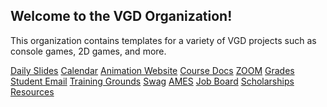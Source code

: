 ## Welcome to the VGD Organization!

This organization contains templates for a variety of VGD projects such as console games, 2D games, and more.

[Daily Slides]()
[Calendar]()
[Animation Website](https://sites.google.com/view/anisisc)
[Course Docs](https://drive.google.com/drive/folders/1JLJOiYi6H8KVVI7T1DeuK21Kl3Sjkufd?usp=sharing)
[ZOOM]()
[Grades]()
[Student Email]()
[Training Grounds]()
[Swag]()
[AMES]()
[Job Board]()
[Scholarships]()
[Resources]()

<!--

**Here are some ideas to get you started:**

🙋‍♀️ A short introduction - what is your organization all about?
🌈 Contribution guidelines - how can the community get involved?
👩‍💻 Useful resources - where can the community find your docs? Is there anything else the community should know?
🍿 Fun facts - what does your team eat for breakfast?
🧙 Remember, you can do mighty things with the power of [Markdown](https://docs.github.com/github/writing-on-github/getting-started-with-writing-and-formatting-on-github/basic-writing-and-formatting-syntax)
-->
